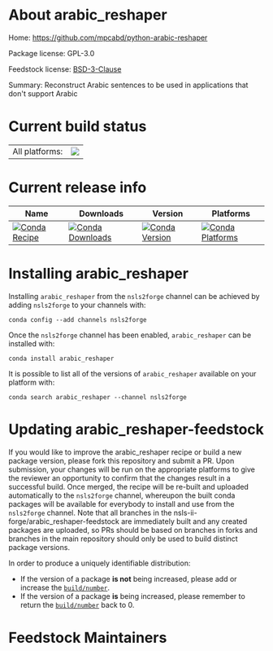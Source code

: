 About arabic_reshaper
=====================

Home: https://github.com/mpcabd/python-arabic-reshaper

Package license: GPL-3.0

Feedstock license: [BSD-3-Clause](https://github.com/nsls-ii-forge/arabic_reshaper-feedstock/blob/master/LICENSE.txt)

Summary: Reconstruct Arabic sentences to be used in applications that don't support Arabic

Current build status
====================


<table><tr><td>All platforms:</td>
    <td>
      <a href="https://dev.azure.com/nsls2forge/nsls2forge/_build/latest?definitionId=261&branchName=master">
        <img src="https://dev.azure.com/nsls2forge/nsls2forge/_apis/build/status/arabic_reshaper-feedstock?branchName=master">
      </a>
    </td>
  </tr>
</table>

Current release info
====================

| Name | Downloads | Version | Platforms |
| --- | --- | --- | --- |
| [![Conda Recipe](https://img.shields.io/badge/recipe-arabic_reshaper-green.svg)](https://anaconda.org/nsls2forge/arabic_reshaper) | [![Conda Downloads](https://img.shields.io/conda/dn/nsls2forge/arabic_reshaper.svg)](https://anaconda.org/nsls2forge/arabic_reshaper) | [![Conda Version](https://img.shields.io/conda/vn/nsls2forge/arabic_reshaper.svg)](https://anaconda.org/nsls2forge/arabic_reshaper) | [![Conda Platforms](https://img.shields.io/conda/pn/nsls2forge/arabic_reshaper.svg)](https://anaconda.org/nsls2forge/arabic_reshaper) |

Installing arabic_reshaper
==========================

Installing `arabic_reshaper` from the `nsls2forge` channel can be achieved by adding `nsls2forge` to your channels with:

```
conda config --add channels nsls2forge
```

Once the `nsls2forge` channel has been enabled, `arabic_reshaper` can be installed with:

```
conda install arabic_reshaper
```

It is possible to list all of the versions of `arabic_reshaper` available on your platform with:

```
conda search arabic_reshaper --channel nsls2forge
```




Updating arabic_reshaper-feedstock
==================================

If you would like to improve the arabic_reshaper recipe or build a new
package version, please fork this repository and submit a PR. Upon submission,
your changes will be run on the appropriate platforms to give the reviewer an
opportunity to confirm that the changes result in a successful build. Once
merged, the recipe will be re-built and uploaded automatically to the
`nsls2forge` channel, whereupon the built conda packages will be available for
everybody to install and use from the `nsls2forge` channel.
Note that all branches in the nsls-ii-forge/arabic_reshaper-feedstock are
immediately built and any created packages are uploaded, so PRs should be based
on branches in forks and branches in the main repository should only be used to
build distinct package versions.

In order to produce a uniquely identifiable distribution:
 * If the version of a package **is not** being increased, please add or increase
   the [``build/number``](https://conda.io/docs/user-guide/tasks/build-packages/define-metadata.html#build-number-and-string).
 * If the version of a package **is** being increased, please remember to return
   the [``build/number``](https://conda.io/docs/user-guide/tasks/build-packages/define-metadata.html#build-number-and-string)
   back to 0.

Feedstock Maintainers
=====================


